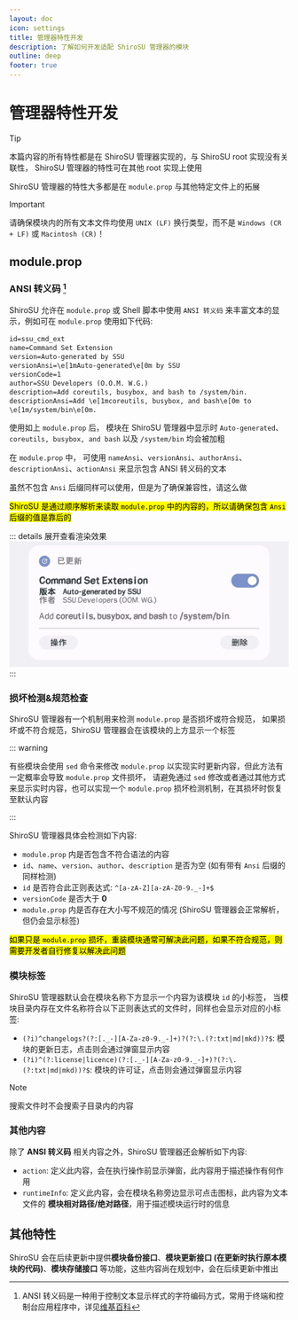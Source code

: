 ```yaml
---
layout: doc
icon: settings
title: 管理器特性开发
description: 了解如何开发适配 ShiroSU 管理器的模块
outline: deep
footer: true
---
```


# **管理器特性开发**

> [!TIP]
> 本篇内容的所有特性都是在 ShiroSU 管理器实现的，与 ShiroSU root 实现没有关联性，
> ShiroSU 管理器的特性可在其他 root 实现上使用

ShiroSU 管理器的特性大多都是在 `module.prop` 与其他特定文件上的拓展

> [!IMPORTANT]
> 请确保模块内的所有文本文件均使用 `UNIX (LF)` 换行类型，而不是 `Windows (CR + LF)` 或 `Macintosh (CR)`！

## module.prop

### ANSI 转义码 [^1]

ShiroSU 允许在 `module.prop` 或 Shell 脚本中使用 `ANSI 转义码` 来丰富文本的显示，例如可在 `module.prop` 使用如下代码:

```properties {4,8}
id=ssu_cmd_ext
name=Command Set Extension
version=Auto-generated by SSU
versionAnsi=\e[1mAuto-generated\e[0m by SSU
versionCode=1
author=SSU Developers (O.O.M. W.G.)
description=Add coreutils, busybox, and bash to /system/bin.
descriptionAnsi=Add \e[1mcoreutils, busybox, and bash\e[0m to \e[1m/system/bin\e[0m.
```

使用如上 `module.prop` 后，
模块在 ShiroSU 管理器中显示时 `Auto-generated`、`coreutils, busybox, and bash`
以及 `/system/bin` 均会被加粗

在 `module.prop` 中，
可使用 `nameAnsi`、`versionAnsi`、`authorAnsi`、`descriptionAnsi`、`actionAnsi`
来显示包含 ANSI 转义码的文本

虽然不包含 `Ansi` 后缀同样可以使用，但是为了确保兼容性，请这么做

<mark>ShiroSU 是通过顺序解析来读取 `module.prop` 中的内容的，所以请确保包含 `Ansi` 后缀的值是靠后的</mark>

::: details 展开查看渲染效果
![module.prop 渲染效果](/assets/img/module_prop.webp)
:::

### 损坏检测&规范检查

ShiroSU 管理器有一个机制用来检测 `module.prop` 是否损坏或符合规范，
如果损坏或不符合规范，ShiroSU 管理器会在该模块的上方显示一个标签

::: warning

有些模块会使用 `sed` 命令来修改 `module.prop` 以实现实时更新内容，但此方法有一定概率会导致 `module.prop` 文件损坏，
请避免通过 `sed` 修改或者通过其他方式来显示实时内容，也可以实现一个 `module.prop` 损坏检测机制，在其损坏时恢复至默认内容

:::

ShiroSU 管理器具体会检测如下内容:

- `module.prop` 内是否包含不符合语法的内容
- `id`、`name`、`version`、`author`、`description` 是否为空 (如有带有 `Ansi` 后缀的同样检测)
- `id` 是否符合此正则表达式: `^[a-zA-Z][a-zA-Z0-9._-]+$`
- `versionCode` 是否大于 **0**
- `module.prop` 内是否存在大小写不规范的情况 (ShiroSU 管理器会正常解析，但仍会显示标签)

<mark>如果只是 `module.prop` 损坏，重装模块通常可解决此问题，如果不符合规范，则需要开发者自行修复以解决此问题</mark>

### 模块标签

ShiroSU 管理器默认会在模块名称下方显示一个内容为该模块 `id` 的小标签，
当模块目录内存在文件名称符合以下正则表达式的文件时，同样也会显示对应的小标签:

- `(?i)^changelogs?(?:[._-][A-Za-z0-9._-]+)?(?:\.(?:txt|md|mkd))?$`: 模块的更新日志，点击则会通过弹窗显示内容
- `(?i)^(?:license|licence)(?:[._-][A-Za-z0-9._-]+)?(?:\.(?:txt|md|mkd))?$`: 模块的许可证，点击则会通过弹窗显示内容

> [!NOTE]
> 搜索文件时不会搜索子目录内的内容

### 其他内容

除了 **ANSI 转义码** 相关内容之外，ShiroSU 管理器还会解析如下内容:

- `action`: 定义此内容，会在执行操作前显示弹窗，此内容用于描述操作有何作用
- `runtimeInfo`: 定义此内容，会在模块名称旁边显示可点击图标，此内容为文本文件的 **模块相对路径/绝对路径**，用于描述模块运行时的信息

## 其他特性

ShiroSU 会在后续更新中提供**模块备份接口**、**模块更新接口 (在更新时执行原本模块的代码)**、**模块存储接口**
等功能，这些内容尚在规划中，会在后续更新中推出

[^1]: ANSI
转义码是一种用于控制文本显示样式的字符编码方式，常用于终端和控制台应用程序中，详见[维基百科](https://zh.wikipedia.org/wiki/ANSI%E8%BD%AC%E4%B9%89%E5%BA%8F%E5%88%97)
